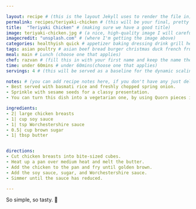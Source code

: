 ```yaml
---

layout: recipe # (this is the layout Jekyll uses to render the file in)
permalink: recipes/teriyaki-chicken # (this will be your final, pretty URL)
title:  "Teriyaki Chicken" # (making sure we have a good title)
image: teriyaki-chicken.jpg # (a nice, high-quality image I will carefully select for you)
imagecredit: "unsplash.com" # (where I'm getting the image above)
categories: healthyish quick # appetizer baking dressing drink grill healthyish marinade oven pickling quick raw salad sandwich sauce snack soup
tags: asian poultry # asian beef bread burger christmas duck french fruit indian italian mexican nuts pasta pork poultry rice seafood thanksgiving vegetarian
meal: main # Lunch (choose one that applies)
chef: razvan # (fill this in with your first name and keep the name the same for all your recipes, since each chef has his own collection of recipes)
time: under 60mins # under 60mins(choose one that applies)
servings: 4 # (this will be served as a baseline for the dynamic scaling)

notes: # (you can add recipe notes here, if you don't have any just delete this whole section and it won't be processed)
- Best served with basmati rice and freshly chopped spring onion. 
- Sprinkle with sesame seeds for a classy presentation. 
- You can turn this dish into a vegetarian one, by using Quorn pieces instead of chicken breast. 

ingredients:
- 2| large chicken breasts 
- 1| cup soy sauce
- 1| tsp Worchestershire sauce 
- 0.5| cup brown sugar
- 1| tbsp butter


directions:
- Cut chicken breasts into bite-sized cubes.
- Heat up a pan over medium heat and melt the butter.
- Add the chicken to the pan and fry until golden brown. 
- Add the soy sauce, sugar, and Worchestershire sauce.
- Simmer until the sauce has reduced.

--- 
```

<!-- Below is the description, just write what you want or leave it empty 😁 -->
So simple, so tasty. 🔪 
